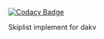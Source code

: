 
[![Codacy Badge](https://api.codacy.com/project/badge/Grade/6d6b4cb86b894b9db08e51d10d007d26)](https://app.codacy.com/gh/dakv/skiplist?utm_source=github.com&utm_medium=referral&utm_content=dakv/skiplist&utm_campaign=Badge_Grade_Dashboard)

Skiplist implement for dakv